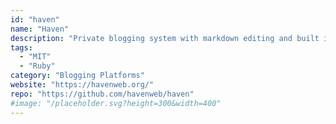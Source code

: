 ```yaml
---
id: "haven"
name: "Haven"
description: "Private blogging system with markdown editing and built in RSS reader."
tags:
  - "MIT"
  - "Ruby"
category: "Blogging Platforms"
website: "https://havenweb.org/"
repo: "https://github.com/havenweb/haven"
#image: "/placeholder.svg?height=300&width=400"
---
```


